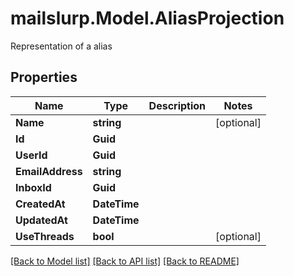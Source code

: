 # mailslurp.Model.AliasProjection
Representation of a alias

## Properties

Name | Type | Description | Notes
------------ | ------------- | ------------- | -------------
**Name** | **string** |  | [optional] 
**Id** | **Guid** |  | 
**UserId** | **Guid** |  | 
**EmailAddress** | **string** |  | 
**InboxId** | **Guid** |  | 
**CreatedAt** | **DateTime** |  | 
**UpdatedAt** | **DateTime** |  | 
**UseThreads** | **bool** |  | [optional] 

[[Back to Model list]](../README#documentation-for-models) [[Back to API list]](../README#documentation-for-api-endpoints) [[Back to README]](../README)

